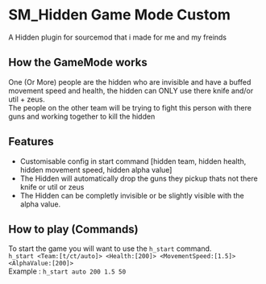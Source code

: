 # SM_Hidden Game Mode Custom
A Hidden plugin for sourcemod that i made for me and my freinds

## How the GameMode works
One (Or More) people are the hidden who are invisible and have a buffed movement speed and health, the hidden can ONLY use there knife and/or util + zeus.   
The people on the other team will be trying to fight this person with there guns and working together to kill the hidden

## Features
- Customisable config in start command [hidden team, hidden health, hidden movement speed, hidden alpha value]
- The Hidden will automatically drop the guns they pickup thats not there knife or util or zeus
- The Hidden can be completly invisible or be slightly visible with the alpha value.

## How to play (Commands)

To start the game you will want to use the `h_start` command.    
`h_start <Team:[t/ct/auto]> <Health:[200]> <MovementSpeed:[1.5]> <AlphaValue:[200]>`   
Example : `h_start auto 200 1.5 50`
